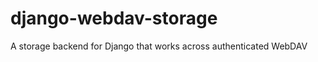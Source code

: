 django-webdav-storage
=====================

A storage backend for Django that works across authenticated WebDAV
